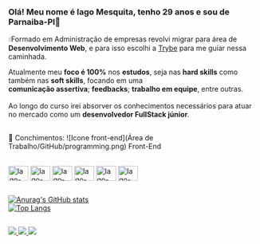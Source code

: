 ### Olá! Meu nome é Iago Mesquita, tenho 29 anos e sou de Parnaiba-PI👋
💧Formado em Administração de empresas revolvi migrar para área de **Desenvolvimento Web**, e para isso 
escolhi a  [Trybe](https://www.betrybe.com/) para me guiar nessa caminhada.

Atualmente meu **foco é 100%** nos **estudos**, seja nas  **hard skills** como também nas **soft skills**, focando em uma <br/> **comunicação assertiva**;  **feedbacks**;  **trabalho em equipe**, entre outras.<br/><br/>
Ao longo do curso irei absorver os conhecimentos necessários para atuar no mercado como um **desenvolvedor FullStack júnior**.
##

🌱 Conchimentos:
![Icone front-end](Área de Trabalho/GitHub/programming.png)
Front-End 
<div style="display: inline_block"><br/>
  <img align="center" alt="Iago-Js" height="30" width="40" src="https://cdn.jsdelivr.net/gh/devicons/devicon/icons/javascript/javascript-original.svg" />
  <img align="center" alt="Iago-Js" height="30" width="40" 
       src="https://cdn.jsdelivr.net/gh/devicons/devicon/icons/html5/html5-original.svg" />
  <img align="center" alt="Iago-Js" height="30" width="40"  
       src="https://cdn.jsdelivr.net/gh/devicons/devicon/icons/css3/css3-original.svg" />
<img align="center" alt="Iago-Js" height="30" width="40" 
       src="https://cdn.jsdelivr.net/gh/devicons/devicon/icons/react/react-original.svg" />
  <img align="center" alt="Iago-Js" height="30" width="40" 
       src="https://cdn.jsdelivr.net/gh/devicons/devicon/icons/jest/jest-plain.svg" />
  <img align="center" alt="Iago-Js" height="30" width="40"
       src="https://cdn.jsdelivr.net/gh/devicons/devicon/icons/redux/redux-original.svg" />
</div>

##

[![Anurag's GitHub stats](https://github-readme-stats.vercel.app/api?username=iagomesquita)](https://github.com/iagomesquita)<br/>
[![Top Langs](https://github-readme-stats.vercel.app/api/top-langs/?username=iagomesquita&layout=compact)](https://github.com/anuraghazra/github-readme-stats)




##

<div>
  <a href="https://www.linkedin.com/in/iago-mesquita-bbb8028b/" target="_blank">
    <img src="https://img.shields.io/badge/LinkedIn-0077B5?style=for-the-badge&logo=linkedin&logoColor=white" target="_blank">
  </a>
  <a href="https://www.instagram.com/iagomesquita7/" target="_blank">
    <img src="https://img.shields.io/badge/Instagram-E4405F?style=for-the-badge&logo=instagram&logoColor=white" target="_blank">
  </a>
  <a href="mailto:iagomesquitaalves@gmail.com" target="_blank">
    <img src="https://img.shields.io/badge/Gmail-D14836?style=for-the-badge&logo=gmail&logoColor=white" target="_blank">
  </a>
</div>  



